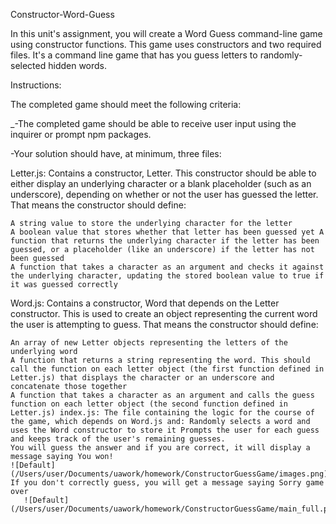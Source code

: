 Constructor-Word-Guess 

In this unit's assignment, you will create a Word Guess command-line game using constructor functions. This game uses constructors and two required files. It's a command line game that has you guess letters to randomly-selected hidden words.

Instructions:

The completed game should meet the following criteria:

_-The completed game should be able to receive user input using the inquirer or prompt npm packages.

-Your solution should have, at minimum, three files: 

Letter.js: Contains a constructor, Letter. This constructor should be able to either display an underlying character or a blank placeholder (such as an underscore), depending on whether or not the user has guessed the letter. That means the constructor should define: 

    A string value to store the underlying character for the letter 
    A boolean value that stores whether that letter has been guessed yet A function that returns the underlying character if the letter has been guessed, or a placeholder (like an underscore) if the letter has not been guessed 
    A function that takes a character as an argument and checks it against the underlying character, updating the stored boolean value to true if it was guessed correctly

Word.js: Contains a constructor, Word that depends on the Letter constructor. This is used to create an object representing the current word the user is attempting to guess. That means the constructor should define:     

    An array of new Letter objects representing the letters of the underlying word 
    A function that returns a string representing the word. This should call the function on each letter object (the first function defined in Letter.js) that displays the character or an underscore and concatenate those together
    A function that takes a character as an argument and calls the guess function on each letter object (the second function defined in Letter.js) index.js: The file containing the logic for the course of the game, which depends on Word.js and: Randomly selects a word and uses the Word constructor to store it Prompts the user for each guess and keeps track of the user's remaining guesses.
    You will guess the answer and if you are correct, it will display a message saying You won!
    ![Default](/Users/user/Documents/uawork/homework/ConstructorGuessGame/images.png)
    If you don't correctly guess, you will get a message saying Sorry game over
       ![Default](/Users/user/Documents/uawork/homework/ConstructorGuessGame/main_full.png)